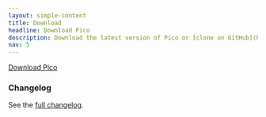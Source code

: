 ```yaml
---
layout: simple-content
title: Download
headline: Download Pico
description: Download the latest version of Pico or [clone on GitHub](https://github.com/picocms/Pico).
nav: 5
---
```


<p class="aligncenter">
    <a href="https://github.com/picocms/Pico/releases/latest" class="button red">Download Pico</a>
</p>

### Changelog

See the [full changelog](https://github.com/picocms/Pico/blob/master/changelog.txt).
